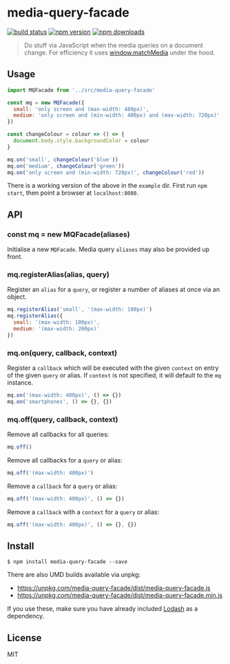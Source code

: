 # media-query-facade

[![build status](https://img.shields.io/travis/tanem/media-query-facade/master.svg?style=flat-square)](https://travis-ci.org/tanem/media-query-facade)
[![npm version](https://img.shields.io/npm/v/media-query-facade.svg?style=flat-square)](https://www.npmjs.com/package/media-query-facade)
[![npm downloads](https://img.shields.io/npm/dm/media-query-facade.svg?style=flat-square)](https://www.npmjs.com/package/media-query-facade)

> Do stuff via JavaScript when the media queries on a document change. For efficiency it uses [window.matchMedia](https://developer.mozilla.org/en-US/docs/Web/API/Window.matchMedia) under the hood.

## Usage

```js
import MQFacade from '../src/media-query-facade'

const mq = new MQFacade({
  small: 'only screen and (max-width: 480px)',
  medium: 'only screen and (min-width: 480px) and (max-width: 720px)'
})

const changeColour = colour => () => {
  document.body.style.backgroundColor = colour
}

mq.on('small', changeColour('blue'))
mq.on('medium', changeColour('green'))
mq.on('only screen and (min-width: 720px)', changeColour('red'))
```

There is a working version of the above in the `example` dir. First run `npm start`, then point a browser at `localhost:8080`.

## API

### const mq = new MQFacade(aliases)

Initialise a new `MQFacade`. Media query `aliases` may also be provided up front.

### mq.registerAlias(alias, query)

Register an `alias` for a `query`, or register a number of aliases at once via an object.

```js
mq.registerAlias('small', '(max-width: 100px)')
mq.registerAlias({
  small: '(max-width: 100px)',
  medium: '(max-width: 200px)'
})
```

### mq.on(query, callback, context)

Register a `callback` which will be executed with the given `context` on entry of the given `query` or alias. If `context` is not specified, it will default to the `mq` instance.

```js
mq.on('(max-width: 400px)', () => {})
mq.on('smartphones', () => {}, {})
```

### mq.off(query, callback, context)

Remove all callbacks for all queries:

```js
mq.off()
```

Remove all callbacks for a `query` or alias:

```js
mq.off('(max-width: 400px)')
```

Remove a `callback` for a `query` or alias:

```js
mq.off('(max-width: 400px)', () => {})
```

Remove a `callback` with a `context` for a `query` or alias:

```js
mq.off('(max-width: 400px)', () => {}, {})
```

## Install

```
$ npm install media-query-facade --save
```

There are also UMD builds available via unpkg:

- https://unpkg.com/media-query-facade/dist/media-query-facade.js
- https://unpkg.com/media-query-facade/dist/media-query-facade.min.js

If you use these, make sure you have already included [Lodash](https://lodash.com/) as a dependency.

## License

MIT
